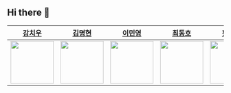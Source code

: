 ## Hi there 👋

|[강치우](https://github.com/kangciu)|[김명현](https://github.com/kmh5038)|[이민영](https://github.com/Mminy62)|[최동호](https://github.com/hamfan524)|[황민채](https://github.com/Hminchae)|[황성진](https://github.com/Hsungjin)|
|-----------|-----------|-----------|------------|------------|------------|
|<img src="https://avatars.githubusercontent.com/u/112779139?v=4" width="100">|<img src="https://avatars.githubusercontent.com/u/144766297?v=4" width="100">|<img src="https://avatars.githubusercontent.com/u/66752398?v=4" width="100">|<img src="https://avatars.githubusercontent.com/u/37105602?v=4" width="100">|<img src="https://avatars.githubusercontent.com/u/103357078?v=4" width="100">|<img src="https://avatars.githubusercontent.com/u/120264964?s=400&u=cfba7c275af35a6823aee13f536b5a08d8f71a52&v=4" width="100">|
